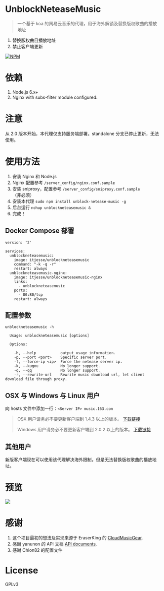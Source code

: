 # UnblockNeteaseMusic

> 一个基于 koa 的网易云音乐的代理，用于海外解锁及替换版权歌曲的播放地址

1. 替换版权曲目播放地址
2. 禁止客户端更新

[![NPM](https://nodei.co/npm/unblock-netease-music.png?downloads=true&downloadRank=true)](https://nodei.co/npm/unblock-netease-music/)

# 依赖

1. Node.js 6.x+
2. Nginx with subs-filter module configured.

# 注意

从 2.0 版本开始，本代理仅支持服务端部署。standalone 分支已停止更新，无法使用。

# 使用方法
1. 安装 Nginx 和 Node.js
2. Nginx 配置参考 `/server_config/nginx.conf.sample`
3. 安装 sniproxy，配置参考 `/server_config/sniproxy.conf.sample` （非必须）
4. 安装本代理 `sudo npm install unblock-netease-music -g`
5. 后台运行 `nohup unblockneteasemusic &`
6. 完成！

## Docker Compose 部署
```
version: '2'

services:
  unblockneteasemusic:
    image: itjesse/unblockneteasemusic
    command: "-k -q -r"
    restart: always
  unblockneteasemusic-nginx:
    image: itjesse/unblockneteasemusic-nginx
    links:
      - unblockneteasemusic
    ports:
      - 80:80/tcp
    restart: always
```

## 配置参数

```
unblockneteasemusic -h

  Usage: unblockneteasemusic [options]

  Options:

    -h, --help           output usage information.
    -p, --port <port>    Specific server port.
    -f, --force-ip <ip>  Force the netease server ip.
    -k, --kugou          No longer support.
    -q, --qq             No longer support.
    -r, --rewrite-url    Rewrite music download url, let client download file through proxy.
```

## OSX 与 Windows 与 Linux 用户

向 hosts 文件中添加一行：`<Server IP> music.163.com`

> OSX 用户请务必不要更新客户端到 1.4.3 以上的版本。 [下载链接](http://s1.music.126.net/download/osx/NeteaseMusic_1.4.3_452_web.dmg)
> 
> Windows 用户请务必不要更新客户端到 2.0.2 以上的版本。 [下载链接](http://s1.music.126.net/download/pc/cloudmusicsetup_2_0_2[128316].exe)

## 其他用户

新版客户端现在可以使用该代理解决海外限制，但是无法替换版权歌曲的播放地址。

# 预览

![](https://github.com/ITJesse/UnblockNeteaseMusic/raw/master/screenshot.png)

# 感谢

1. 这个项目最初的想法及实现来源于 EraserKing 的 [CloudMusicGear](https://github.com/EraserKing/CloudMusicGear).
2. 感谢 yanunon 的 API 文档 [API documents](https://github.com/yanunon/NeteaseCloudMusic/wiki/%E7%BD%91%E6%98%93%E4%BA%91%E9%9F%B3%E4%B9%90API%E5%88%86%E6%9E%90).
3. 感谢 Chion82 的配置文件

# License

GPLv3
